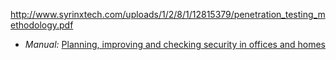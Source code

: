 http://www.syrinxtech.com/uploads/1/2/8/1/12815379/penetration_testing_methodology.pdf


  * *Manual:* [Planning, improving and checking security in offices and homes](http://www.peacebrigades.org/fileadmin/user_files/groups/uk/files/Publications/Frontline_Manual_pdf.pdf#page=83)

